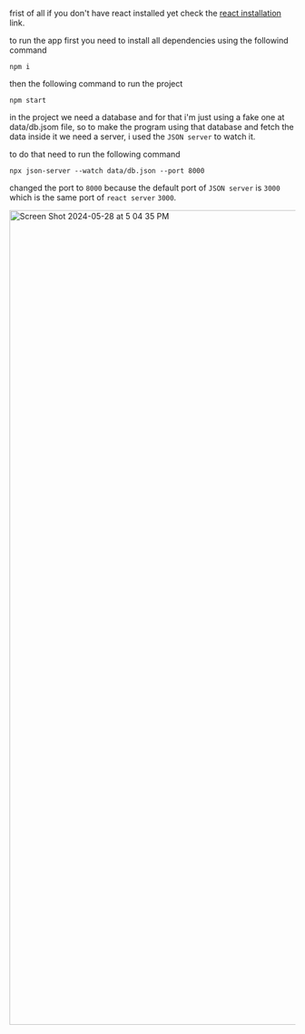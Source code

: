 frist of all if you don't have react installed yet check the [react installation](https://react.dev/learn/installation) link.


to run the app first you need to install all dependencies using the followind command
```
npm i
```
then the following command to run the project
```
npm start
```


in the project we need a database and for that i'm just using a fake one at data/db.jsom file,
so to make the program using that database and fetch the data inside it we need a server,
i used the ``JSON server`` to watch it.


to do that need to run the following command
```
npx json-server --watch data/db.json --port 8000
```
changed the port to ``8000`` because the default port of ``JSON server`` is ``3000`` which is the same port of ``react server`` ``3000``.

<img width="1432" alt="Screen Shot 2024-05-28 at 5 04 35 PM" src="https://github.com/driely01/Reactjs/assets/41493879/bdc97497-4c57-4b4a-99da-1ec2f10a9cd6">
